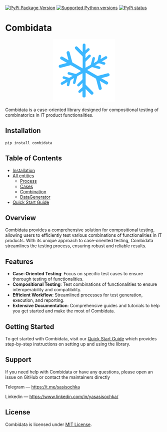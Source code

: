[![PyPi Package Version](https://img.shields.io/pypi/v/combidata.svg)](https://pypi.python.org/pypi/combidata)
[![Supported Python versions](https://img.shields.io/pypi/pyversions/combidata.svg)](https://pypi.python.org/pypi/combidata)
[![PyPi status](https://img.shields.io/pypi/status/combidata.svg?style=flat-square)](https://pypi.python.org/pypi/combidata)

# Combidata
<p align="center">
  <img src="docs/assets/logo.svg" alt="Combidata Logo" width="200" height="200"/>
</p>
Combidata is a case-oriented library designed for compositional testing of combinatorics in IT product functionalities.

## Installation


```
pip install combidata
```

## Table of Contents

- [Installation](https://warrfie.github.io/combidata/Installation.md)
- [All entities](https://warrfie.github.io/combidata/Cases.md)
  - [Process](https://warrfie.github.io/combidata/Process.md)
  - [Cases](https://warrfie.github.io/combidata/Cases.md)
  - [Combination](https://warrfie.github.io/combidata/Combination.md)
  - [DataGenerator](https://warrfie.github.io/combidata/DataGenerator.md)
- [Quick Start Guide](https://warrfie.github.io/combidata/QSG.md)

## Overview

Combidata provides a comprehensive solution for compositional testing, allowing users to efficiently test various combinations of functionalities in IT products. With its unique approach to case-oriented testing, Combidata streamlines the testing process, ensuring robust and reliable results.

## Features

- **Case-Oriented Testing**: Focus on specific test cases to ensure thorough testing of functionalities.
- **Compositional Testing**: Test combinations of functionalities to ensure interoperability and compatibility.
- **Efficient Workflow**: Streamlined processes for test generation, execution, and reporting.
- **Extensive Documentation**: Comprehensive guides and tutorials to help you get started and make the most of Combidata.

## Getting Started

To get started with Combidata, visit our [Quick Start Guide](https://warrfie.github.io/combidata/QSG.md) which provides step-by-step instructions on setting up and using the library.

## Support
If you need help with Combidata or have any questions, please open an issue on GitHub or contact the maintainers directly 

Telegram — https://t.me/sasisochka

Linkedin — https://www.linkedin.com/in/yasasisochka/

## License

Combidata is licensed under [MIT License](LICENSE).
